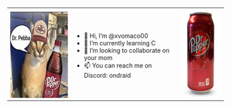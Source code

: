 <table>
<tr>
<th></th>
<th></th>
<th></th>
</tr>
<tr>
<td>

<img src="/assets/profile_picture.jpg" alt="" height="200"/>

</td>
<td>

- 👋 Hi, I’m @xvomaco00
- 🌱 I’m currently learning C
- 💞️ I’m looking to collaborate on your mom
- 📫 You can reach me on Discord: ondraid

</td>
<td>

<img src="/assets/dr_pepper.png" alt="" height="200"/>

</td>
</tr>
</table>
